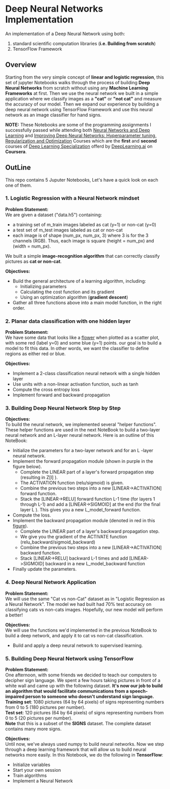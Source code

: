 # Deep Neural Networks Implementation
  
An implementation of a Deep Neural Network using both:  
1. standard scientific computation libraries (**i.e. Building from scratch**) 
2. TensorFlow Framework  
  
## Overview
  
Starting from the very simple concept of **linear and logistic regression**, this set of jupyter Notebooks walks through the process of building **Deep Neural Networks** from scratch without using any **Machine Learning Frameworks** at first. Then we use the neural network we built in a simple application where we classify images as a **"cat"** or **"not cat"** and measure  the accuracy of our model. Then we expand our experience by building a deep neural network using TensorFlow Framework and use this neural network as an image classifier for hand signs.  
  
**NOTE:** These Notebooks are some of the programming assignments I successfully passed while attending both [Neural Networks and Deep Learning](https://www.coursera.org/learn/neural-networks-deep-learning) 
and [Improving Deep Neural Networks: Hyperparameter tuning, Regularization and Optimization](https://www.coursera.org/learn/deep-neural-network?specialization=deep-learning) 
Courses which are the **first** and **second** courses of [Deep Learning Specialization](https://www.coursera.org/specializations/deep-learning) 
offerd by [DeepLearning.ai](https://www.deeplearning.ai/) on **Coursera**.  
  
## OutLine
  
This repo contains 5 Juputer Notebooks, Let's have a quick look on each one of them.  
  
### 1. Logistic Regression with a Neural Network mindset
**Problem Statement:**  
We are given a dataset ("data.h5") containing:  

- a training set of m_train images labeled as cat (y=1) or non-cat (y=0)
- a test set of m_test images labeled as cat or non-cat
- each image is of shape (num_px, num_px, 3) where 3 is for the 3 channels (RGB). Thus, each image is square (height = num_px) and (width = num_px).  
  
We built a simple **image-recognition algorithm** that can correctly classify pictures as **cat or non-cat**.  
  
**Objectives:**  
- Build the general architecture of a learning algorithm, including:
  - Initializing parameters
  - Calculating the cost function and its gradient
  - Using an optimization algorithm (**gradient descent**)
- Gather all three functions above into a main model function, in the right order.  
  
### 2. Planar data classification with one hidden layer
**Problem Statement:**  
We have some data  that looks like a [flower]() when plotted as a scatter plot, with some red (label y=0) and some blue (y=1) points. our goal is to build a model to fit this data. In other words, we want the classifier to define regions as either red or blue.  
  
**Objectives:**  
- Implement a 2-class classification neural network with a single hidden layer
- Use units with a non-linear activation function, such as tanh
- Compute the cross entropy loss
- Implement forward and backward propagation
  
### 3. Building Deep Neural Network Step by Step
**Objectives:**  
To build the neural network, we implemented several "helper functions". These helper functions are used in the next NoteBook to build a two-layer neural network and an L-layer neural network. Here is an outline of this NoteBook:
- Initialize the parameters for a two-layer network and for an  L -layer neural network.
- Implement the forward propagation module (shown in purple in the figure below).
  - Complete the LINEAR part of a layer's forward propagation step (resulting in  Z[l] ).
  - The ACTIVATION function (relu/sigmoid) is given.
  - Combine the previous two steps into a new [LINEAR->ACTIVATION] forward function.
  - Stack the [LINEAR->RELU] forward function L-1 time (for layers 1 through L-1) and add a [LINEAR->SIGMOID] at the end (for the final layer  L ). This gives you a new L_model_forward function.
- Compute the loss.
- Implement the backward propagation module (denoted in red in this [figure]()).
  - Complete the LINEAR part of a layer's backward propagation step.
  - We give you the gradient of the ACTIVATE function (relu_backward/sigmoid_backward)
  - Combine the previous two steps into a new [LINEAR->ACTIVATION] backward function.
  - Stack [LINEAR->RELU] backward L-1 times and add [LINEAR->SIGMOID] backward in a new L_model_backward function
- Finally update the parameters.  
  
### 4. Deep Neural Network Application
**Problem Statement:**  
We will use the same "Cat vs non-Cat" dataset as in "Logistic Regression as a Neural Network". The model we had built had 70% test accuracy on classifying cats vs non-cats images. Hopefully, our new model will perform a better!
  
**Objectives:**  
We will use the functions we'd implemented in the previous NoteBook to build a deep network, and apply it to cat vs non-cat classification. 
- Build and apply a deep neural network to supervised learning.  
    
### 5. Building Deep Neural Network using TensorFlow
**Problem Statement:**  
One afternoon, with some friends we decided to teach our computers to decipher sign language. We spent a few hours taking pictures in front of a white wall and came up with the following dataset. **It's now our job to build an algorithm that would facilitate communications from a speech-impaired person to someone who doesn't understand sign language.**  
**Training set**: 1080 pictures (64 by 64 pixels) of signs representing numbers from 0 to 5 (180 pictures per number).  
**Test set**: 120 pictures (64 by 64 pixels) of signs representing numbers from 0 to 5 (20 pictures per number).  
**Note** that this is a subset of the **SIGNS** dataset. The complete dataset contains many more signs.  
  
**Objectives:**  
Until now, we've always used numpy to build neural networks. Now we step through a deep learning framework that will allow us to build neural networks more easily. In this Notebook, we do the following in **TensorFlow**:  
  
- Initialize variables
- Start your own session
- Train algorithms
- Implement a Neural Network  
  

